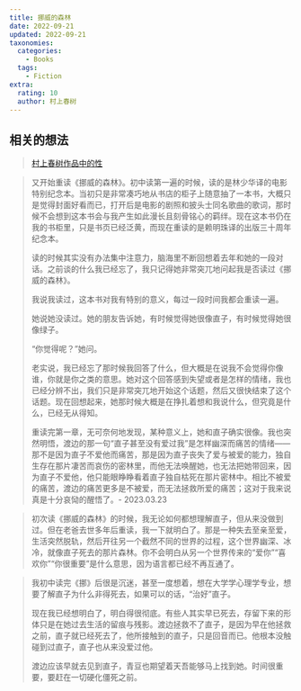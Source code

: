```yaml
---
title: 挪威的森林
date: 2022-09-21
updated: 2022-09-21
taxonomies:
  categories:
    - Books
  tags:
    - Fiction
extra:
  rating: 10
  author: 村上春树
---
```


## 相关的想法

> [村上春树作品中的性](../articles/sex.md)

> 又开始重读《挪威的森林》。初中读第一遍的时候，读的是林少华译的电影特别纪念本。当初只是非常凑巧地从书店的柜子上随意抽了一本书，大概只是觉得封面好看而已，打开后是电影的剧照和披头士同名歌曲的歌词，那时候不会想到这本书会与我产生如此漫长且刻骨铭心的羁绊。现在这本书仍在我的书柜里，只是书页已经泛黄，而现在重读的是赖明珠译的出版三十周年纪念本。
>
> 读的时候其实没有办法集中注意力，脑海里不断回想着去年和她的一段对话。之前谈的什么我已经忘了，我只记得她非常突兀地问起我是否读过《挪威的森林》。
>
> 我说我读过，这本书对我有特别的意义，每过一段时间我都会重读一遍。
>
> 她说她没读过。她的朋友告诉她，有时候觉得她很像直子，有时候觉得她很像绿子。
>
> “你觉得呢？”她问。
>
> 老实说，我已经忘了那时候我回答了什么，但大概是在说我不会觉得你像谁，你就是你之类的意思。她对这个回答感到失望或者是怎样的情绪，我也已经分辨不出，我们只是非常突兀地开始这个话题，然后又很快结束了这个话题。现在回想起来，她那时候大概是在挣扎着想和我说什么，但究竟是什么，已经无从得知。
>
> 重读完第一章，无可奈何地发现，某种意义上，她和直子确实很像。我也突然明悟，渡边的那一句“直子甚至没有爱过我”是怎样幽深而痛苦的情绪——那不是因为直子不爱他而痛苦，那是因为直子丧失了爱与被爱的能力，独自生存在那片凄苦而哀伤的密林里，而他无法唤醒她，也无法把她带回来，因为直子不爱他，他只能眼睁睁看着直子独自枯死在那片密林中。相比不被爱的痛苦，渡边的痛苦更多是不被爱，而无法拯救所爱的痛苦；这对于我来说真是十分哀恸的醒悟了。- 2023.03.23



> 初次读《挪威的森林》的时候，我无论如何都想理解直子，但从来没做到过。但在老爸去世多年后重读，我一下就明白了。那是一种失去至亲至爱，生活突然脱轨，然后开往另一个截然不同的世界的过程，这个世界幽深、冰冷，就像直子死去的那片森林。你不会明白从另一个世界传来的“爱你”“喜欢你”“你很重要”是什么意思，因为语言都已经不再互通了。


> 我初中读完《挪》后很是沉迷，甚至一度想着，想在大学学心理学专业，想要了解直子为什么非得死去，如果可以的话，“治好”直子。
>
> 现在我已经想明白了，明白得很彻底。有些人其实早已死去，存留下来的形体只是在她过去生活的留痕与残影。渡边拯救不了直子，是因为早在他拯救之前，直子就已经死去了，他所接触到的直子，只是回音而已。他根本没触碰到过直子，直子也从来没爱过他。
>
> 渡边应该早就去见到直子，青豆也期望着天吾能够马上找到她。时间很重要，要赶在一切硬化僵死之前。

<!-- more -->
